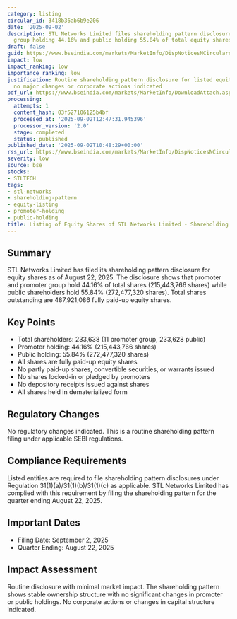 ```yaml
---
category: listing
circular_id: 3418b36ab6b9e206
date: '2025-09-02'
description: STL Networks Limited files shareholding pattern disclosure showing promoter
  group holding 44.16% and public holding 55.84% of total equity shares.
draft: false
guid: https://www.bseindia.com/markets/MarketInfo/DispNoticesNCirculars.aspx?Noticeid={2231073D-B3D7-4998-9242-B6C0A4C3DAD5}&noticeno=20250902-16&dt=09/02/2025&icount=16&totcount=25&flag=0
impact: low
impact_ranking: low
importance_ranking: low
justification: Routine shareholding pattern disclosure for listed equity shares with
  no major changes or corporate actions indicated
pdf_url: https://www.bseindia.com/markets/MarketInfo/DownloadAttach.aspx?id=20250902-16&attachedId=9ba21cf8-ef6f-4d4f-9b08-fc6cc5b78908
processing:
  attempts: 1
  content_hash: 03f527106125b4bf
  processed_at: '2025-09-02T12:47:31.945396'
  processor_version: '2.0'
  stage: completed
  status: published
published_date: '2025-09-02T10:48:29+00:00'
rss_url: https://www.bseindia.com/markets/MarketInfo/DispNoticesNCirculars.aspx?Noticeid={2231073D-B3D7-4998-9242-B6C0A4C3DAD5}&noticeno=20250902-16&dt=09/02/2025&icount=16&totcount=25&flag=0
severity: low
source: bse
stocks:
- STLTECH
tags:
- stl-networks
- shareholding-pattern
- equity-listing
- promoter-holding
- public-holding
title: Listing of Equity Shares of STL Networks Limited - Shareholding Pattern Disclosure
---
```


## Summary

STL Networks Limited has filed its shareholding pattern disclosure for equity shares as of August 22, 2025. The disclosure shows that promoter and promoter group hold 44.16% of total shares (215,443,766 shares) while public shareholders hold 55.84% (272,477,320 shares). Total shares outstanding are 487,921,086 fully paid-up equity shares.

## Key Points

- Total shareholders: 233,638 (11 promoter group, 233,628 public)
- Promoter holding: 44.16% (215,443,766 shares)
- Public holding: 55.84% (272,477,320 shares)
- All shares are fully paid-up equity shares
- No partly paid-up shares, convertible securities, or warrants issued
- No shares locked-in or pledged by promoters
- No depository receipts issued against shares
- All shares held in dematerialized form

## Regulatory Changes

No regulatory changes indicated. This is a routine shareholding pattern filing under applicable SEBI regulations.

## Compliance Requirements

Listed entities are required to file shareholding pattern disclosures under Regulation 31(1)(a)/31(1)(b)/31(1)(c) as applicable. STL Networks Limited has complied with this requirement by filing the shareholding pattern for the quarter ending August 22, 2025.

## Important Dates

- Filing Date: September 2, 2025
- Quarter Ending: August 22, 2025

## Impact Assessment

Routine disclosure with minimal market impact. The shareholding pattern shows stable ownership structure with no significant changes in promoter or public holdings. No corporate actions or changes in capital structure indicated.